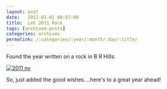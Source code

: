 ```yaml
---
layout: post
date:	2011-01-01 00:57:00
title:  Let 2011 Rock
tags: [archived-posts]
categories: archives
permalink: /:categories/:year/:month/:day/:title/
---
```

Found the year written on a rock in B R Hills:

<a href="http://s1142.photobucket.com/albums/n602/Deepapctrsglr/?action=view&amp;current=IMG_9636.jpg" target="_blank"><img src="http://i1142.photobucket.com/albums/n602/Deepapctrsglr/IMG_9636.jpg" border="0" alt="2011 ny"></a>


So, just added the good wishes....here's to a great year ahead!
